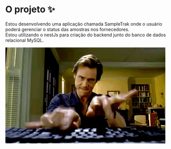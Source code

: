# O projeto ✨

Estou desenvolvendo uma aplicação chamada SampleTrak onde o usuário poderá gerenciar o status das amostras nos fornecedores.<br>
Estou utilizando o nestJs para criação do backend junto do banco de dados relacional MySQL.

![gif](./public/img/desenvolvendo.gif)

<!-- nest generate resource fornecedores
nest g resource fornecedores

Rest API
Yes

yarn add class-transformer
yarn add class-validator

nest generate resource ./modules/suppliers

 -->